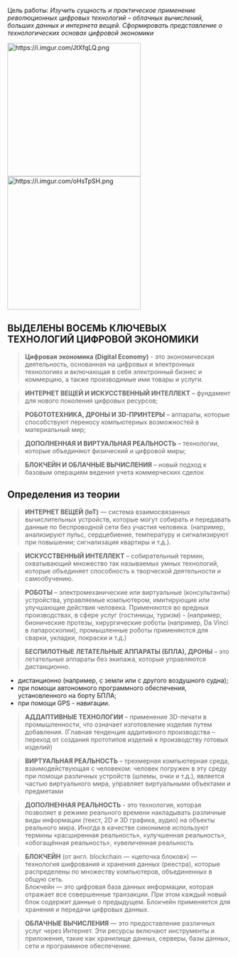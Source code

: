 Цель работы: *Изучить сущность и практическое применение революционных цифровых технологий – облачных вычислений, больших данных и интернета вещей. Сформировать представление о  технологических основах цифровой экономики*

<img style="width: 300px;" src="https://i.imgur.com/JtXfqLQ.png" alt="https://i.imgur.com/JtXfqLQ.png">

<img style="width: 300px;" src="https://i.imgur.com/oHsTpSH.png" alt="https://i.imgur.com/oHsTpSH.png">

## ВЫДЕЛЕНЫ ВОСЕМЬ КЛЮЧЕВЫХ ТЕХНОЛОГИЙ ЦИФРОВОЙ ЭКОНОМИКИ
> **Цифровая экономика (Digital Economy)** - это экономическая деятельность, основанная на цифровых и электронных технологиях и включающая в себя электронный бизнес и коммерцию, а также производимые ими товары и услуги.

> **ИНТЕРНЕТ ВЕЩЕЙ И ИСКУССТВЕННЫЙ ИНТЕЛЛЕКТ** – фундамент для нового поколения цифровых ресурсов; 

> **РОБОТОТЕХНИКА, ДРОНЫ И 3D-ПРИНТЕРЫ** – аппараты, которые способствуют переносу компьютерных возможностей в материальный мир; 

> **ДОПОЛНЕННАЯ И ВИРТУАЛЬНАЯ РЕАЛЬНОСТЬ** – технологии, которые объединяют физический и цифровой миры;

> **БЛОКЧЕЙН И ОБЛАЧНЫЕ ВЫЧИСЛЕНИЯ** – новый подход к базовым операциям ведения учета коммерческих сделок

## Определения из теории
> **ИНТЕРНЕТ ВЕЩЕЙ (IoT)** —  система взаимосвязанных вычислительных устройств, которые могут собирать и передавать данные по беспроводной сети без участия человека. 
(например, анализируют пульс, сердцебиение, температуру и сигнализируют при повышении; сигнализация квартиры и т.д.).

> **ИСКУССТВЕННЫЙ ИНТЕЛЛЕКТ** – собирательный термин, охватывающий множество так называемых умных технологий, которые объединяет способность к творческой деятельности и самообучению.

> **РОБОТЫ** – электромеханические или виртуальные (консультанты) устройства, управляемые компьютером, имитирующие или улучшающие действия человека. Применяются во вредных производствах, в сфере услуг (гостиницы, туризм) -   (например, бионические протезы, хирургические роботы (например, Da Vinci в лапароскопии), промышленные роботы применяются для сварки, укладки, покраски и т.д.)

> **БЕСПИЛОТНЫЕ ЛЕТАТЕЛЬНЫЕ АППАРАТЫ (БПЛА), ДРОНЫ** – это летательные аппараты без экипажа, которые управляются дистанционно.

- дистанционно (например, с земли или с другого воздушного судна);
- при помощи автономного программного обеспечения, установленного на борту БПЛА;
- при помощи GPS - навигации.

> **АДДАПТИВНЫЕ ТЕХНОЛОГИИ** – применение 3D-печати в промышленности, что означает изготовление изделия путем добавления.  (Главная тенденция аддитивного производства – переход от создания прототипов изделий к производству готовых изделий)

> **ВИРТУАЛЬНАЯ РЕАЛЬНОСТЬ**   – трехмерная компьютерная среда, взаимодействующая с человеком: человек погружен в эту среду при помощи различных устройств (шлемы, очки и т.д.), является частью виртуального мира, управляет виртуальными объектами и предметами

> **ДОПОЛНЕННАЯ РЕАЛЬНОСТЬ** - это технология, которая позволяет в режиме реального времени накладывать различные виды информации (текст, 2D и 3D графика, аудио) на объекты реального мира. Иногда в качестве синонимов используют термины «расширенная реальность», «улучшенная реальность», «обогащённая реальность», «увеличенная реальность 

> **БЛОКЧЕЙН** (от англ. blockchain — «цепочка блоков») — технология шифрования и хранения данных (реестра), которые распределены по множеству компьютеров, объединенных в общую сеть.  
Блокчейн — это цифровая база данных информации, которая отражает все совершенные транзакции. При этом каждый новый блок содержит данные о предыдущем. Блокчейн применяется для хранения и передачи цифровых данных.

> **ОБЛАЧНЫЕ ВЫЧИСЛЕНИЯ** — это предоставление различных услуг через Интернет. Эти ресурсы включают инструменты и приложения, такие как хранилище данных, серверы, базы данных, сети и программное обеспечение. 
